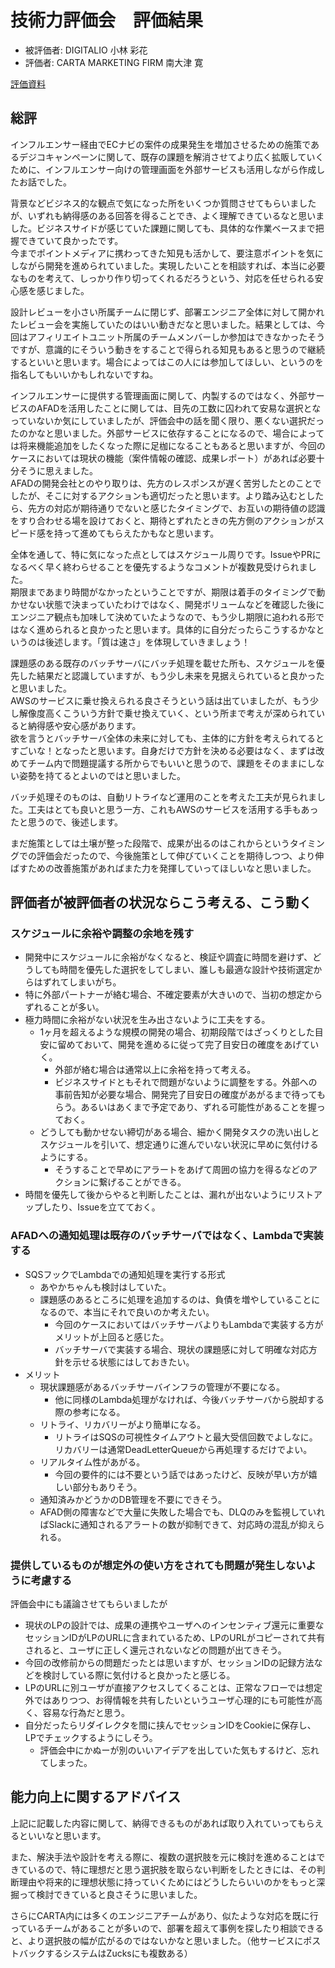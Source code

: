 # 技術力評価会　評価結果

* 被評価者: DIGITALIO 小林 彩花
* 評価者: CARTA MARKETING FIRM 南大津 寛

[評価資料](./)


## 総評

インフルエンサー経由でECナビの案件の成果発生を増加させるための施策であるデジコキャンペーンに関して、既存の課題を解消させてより広く拡販していくために、インフルエンサー向けの管理画面を外部サービスも活用しながら作成したお話でした。

背景などビジネス的な観点で気になった所をいくつか質問させてもらいましたが、いずれも納得感のある回答を得ることでき、よく理解できているなと思いました。ビジネスサイドが感じていた課題に関しても、具体的な作業ベースまで把握できていて良かったです。  
今までポイントメディアに携わってきた知見も活かして、要注意ポイントを気にしながら開発を進められていました。実現したいことを相談すれば、本当に必要なものを考えて、しっかり作り切ってくれるだろうという、対応を任せられる安心感を感じました。

設計レビューを小さい所属チームに閉じず、部署エンジニア全体に対して開かれたレビュー会を実施していたのはいい動きだなと思いました。結果としては、今回はアフィリエイトユニット所属のチームメンバーしか参加はできなかったそうですが、意識的にそういう動きをすることで得られる知見もあると思うので継続するといいと思います。場合によってはこの人には参加してほしい、というのを指名してもいいかもしれないですね。

インフルエンサーに提供する管理画面に関して、内製するのではなく、外部サービスのAFADを活用したことに関しては、目先の工数に囚われて安易な選択となっていないか気にしていましたが、評価会中の話を聞く限り、悪くない選択だったのかなと思いました。外部サービスに依存することになるので、場合によっては将来機能追加をしたくなった際に足枷になることもあると思いますが、今回のケースにおいては現状の機能（案件情報の確認、成果レポート）があれば必要十分そうに思えました。  
AFADの開発会社とのやり取りは、先方のレスポンスが遅く苦労したとのことでしたが、そこに対するアクションも適切だったと思います。より踏み込むとしたら、先方の対応が期待通りでないと感じたタイミングで、お互いの期待値の認識をすり合わせる場を設けておくと、期待とずれたときの先方側のアクションがスピード感を持って進めてもらえたかもなと思います。

全体を通して、特に気になった点としてはスケジュール周りです。IssueやPRになるべく早く終わらせることを優先するようなコメントが複数見受けられました。  
期限まであまり時間がなかったということですが、期限は着手のタイミングで動かせない状態で決まっていたわけではなく、開発ボリュームなどを確認した後にエンジニア観点も加味して決めていたようなので、もう少し期限に追われる形ではなく進められると良かったと思います。具体的に自分だったらこうするかなというのは後述します。「質は速さ」を体現していきましょう！

課題感のある既存のバッチサーバにバッチ処理を載せた所も、スケジュールを優先した結果だと認識していますが、もう少し未来を見据えられていると良かったと思いました。  
AWSのサービスに乗せ換えられる良さそうという話は出ていましたが、もう少し解像度高くこういう方針で乗せ換えていく、という所まで考えが深められていると納得感や安心感があります。  
欲を言うとバッチサーバ全体の未来に対しても、主体的に方針を考えられてるとすごいな！となったと思います。自身だけで方針を決める必要はなく、まずは改めてチーム内で問題提議する所からでもいいと思うので、課題をそのままにしない姿勢を持てるとよいのではと思いました。

バッチ処理そのものは、自動リトライなど運用のことを考えた工夫が見られました。工夫はとても良いと思う一方、これもAWSのサービスを活用する手もあったと思うので、後述します。

まだ施策としては土壌が整った段階で、成果が出るのはこれからというタイミングでの評価会だったので、今後施策として伸びていくことを期待しつつ、より伸ばすための改善施策があればまた力を発揮していってほしいなと思いました。


## 評価者が被評価者の状況ならこう考える、こう動く

### スケジュールに余裕や調整の余地を残す

- 開発中にスケジュールに余裕がなくなると、検証や調査に時間を避けず、どうしても時間を優先した選択をしてしまい、誰しも最適な設計や技術選定からはずれてしまいがち。
- 特に外部パートナーが絡む場合、不確定要素が大きいので、当初の想定からずれることが多い。
- 極力時間に余裕がない状況を生み出さないように工夫をする。
  - 1ヶ月を超えるような規模の開発の場合、初期段階ではざっくりとした目安に留めておいて、開発を進めるに従って完了目安日の確度をあげていく。
    - 外部が絡む場合は通常以上に余裕を持って考える。
    - ビジネスサイドともそれで問題がないように調整をする。外部への事前告知が必要な場合、開発完了目安日の確度があがるまで待ってもらう。あるいはあくまで予定であり、ずれる可能性があることを握っておく。
  - どうしても動かせない締切がある場合、細かく開発タスクの洗い出しとスケジュールを引いて、想定通りに進んでいない状況に早めに気付けるようにする。
    - そうすることで早めにアラートをあげて周囲の協力を得るなどのアクションに繋げることができる。
- 時間を優先して後からやると判断したことは、漏れが出ないようにリストアップしたり、Issueを立てておく。


### AFADへの通知処理は既存のバッチサーバではなく、Lambdaで実装する

- SQSフックでLambdaでの通知処理を実行する形式
  - あやかちゃんも検討はしていた。
  - 課題感のあるところに処理を追加するのは、負債を増やしていることになるので、本当にそれで良いのか考えたい。
    - 今回のケースにおいてはバッチサーバよりもLambdaで実装する方がメリットが上回ると感じた。
    - バッチサーバで実装する場合、現状の課題感に対して明確な対応方針を示せる状態にはしておきたい。
- メリット
  - 現状課題感があるバッチサーバインフラの管理が不要になる。
    - 他に同様のLambda処理がなければ、今後バッチサーバから脱却する際の参考になる。
  - リトライ、リカバリーがより簡単になる。
    - リトライはSQSの可視性タイムアウトと最大受信回数でよしなに。リカバリーは通常DeadLetterQueueから再処理するだけでよい。
  - リアルタイム性があがる。
    - 今回の要件的には不要という話ではあったけど、反映が早い方が嬉しい部分もありそう。
  - 通知済みかどうかのDB管理を不要にできそう。
  - AFAD側の障害などで大量に失敗した場合でも、DLQのみを監視していればSlackに通知されるアラートの数が抑制できて、対応時の混乱が抑えられる。


### 提供しているものが想定外の使い方をされても問題が発生しないように考慮する

評価会中にも議論させてもらいましたが

- 現状のLPの設計では、成果の連携やユーザへのインセンティブ還元に重要なセッションIDがLPのURLに含まれているため、LPのURLがコピーされて共有されると、ユーザに正しく還元されないなどの問題が出てきそう。  
- 今回の改修前からの問題だったとは思いますが、セッションIDの記録方法などを検討している際に気付けると良かったと感じる。
- LPのURLに別ユーザが直接アクセスしてくることは、正常なフローでは想定外ではありつつ、お得情報を共有したいというユーザ心理的にも可能性が高く、容易な行為だと思う。
- 自分だったらリダイレクタを間に挟んでセッションIDをCookieに保存し、LPでチェックするようにしそう。
  - 評価会中にかぬーが別のいいアイデアを出していた気もするけど、忘れてしまった。


## 能力向上に関するアドバイス

上記に記載した内容に関して、納得できるものがあれば取り入れていってもらえるといいなと思います。

また、解決手法や設計を考える際に、複数の選択肢を元に検討を進めることはできているので、特に理想だと思う選択肢を取らない判断をしたときには、その判断理由や将来的に理想状態に持っていくためにはどうしたらいいのかをもっと深掘って検討できていると良さそうに思いました。

さらにCARTA内には多くのエンジニアチームがあり、似たような対応を既に行っているチームがあることが多いので、部署を超えて事例を探したり相談できると、より選択肢の幅が広がるのではないかなと思いました。（他サービスにポストバックするシステムはZucksにも複数ある）


